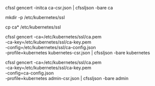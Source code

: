 cfssl gencert -initca ca-csr.json | cfssljson -bare ca

mkdir -p /etc/kubernetes/ssl

cp ca* /etc/kubernetes/ssl

 cfssl gencert -ca=/etc/kubernetes/ssl/ca.pem \
  -ca-key=/etc/kubernetes/ssl/ca-key.pem \
  -config=/etc/kubernetes/ssl/ca-config.json \
  -profile=kubernetes kubernetes-csr.json | cfssljson -bare kubernetes

cfssl gencert -ca=/etc/kubernetes/ssl/ca.pem \
  -ca-key=/etc/kubernetes/ssl/ca-key.pem \
  -config=ca-config.json \
  -profile=kubernetes admin-csr.json | cfssljson -bare admin